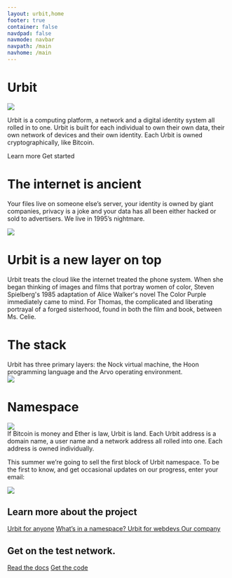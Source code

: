 ```yaml
---
layout: urbit,home
footer: true
container: false
navdpad: false
navmode: navbar
navpath: /main
navhome: /main
---
```


<div class="image-fs first">
    <div class="text-container">
        <div class="text">
            <h1>Urbit</h1>
        </div>
    </div>
    <div class="image-container">
        <img src="http://urbit.s3.amazonaws.com/16-3-10/DSCF8643.jpg" />
    </div>
</div>
<!-- -->
<div class="container stack">
    <div class="col-md-offset-2 col-md-8">
        <p>Urbit is a computing platform, a network and a digital identity system all rolled in to one.  Urbit is built for each individual to own their own data, their own network of devices and their own identity.  Each Urbit is owned cryptographically, like Bitcoin.</p>
        <a class="btn black">Learn more</a>
        <a class="btn black">Get started</a>
        <email submit="Subscribe to updates"></email>
    </div>
</div>
<!-- -->
<div class="image-fs">
    <div class="text-container">
        <div class="text">
            <div class="rect">
            <h1>The internet is ancient</h1>
            <p>Your files live on someone else’s server, your identity is owned by giant companies, privacy is a joke and your data has all been either hacked or sold to advertisers.  We live in 1995’s nightmare.</p>
            </div>
        </div>
    </div>
    <div class="image-container">
        <img src="http://urbit.s3.amazonaws.com/16-3-10/DSCF8653.jpg" />
    </div>
</div>
<!-- -->
<div class="container stack six">
    <div class="col-md-8 col-md-offset-2">
        <!-- -->
        <div class="slide">
            <h1>Urbit is a new layer on top</h1>
            <p>Urbit treats the cloud like the internet treated the phone system.  When she began thinking of images and films that portray women of color, Steven Spielberg's 1985 adaptation of Alice Walker's novel The Color Purple immediately came to mind. For Thomas, the complicated and liberating portrayal of a forged sisterhood, found in both the film and book, between Ms. Celie.
            </p>
        </div>
        <!-- -->
        <div class="slide">
            <h1>The stack</h1>
            <div class="pair">
                <div class="text">
                    Urbit has three primary layers: the Nock virtual machine, the Hoon programming language and the Arvo operating environment. 
                </div>
                <div class="image right"><img src="http://urbit.s3.amazonaws.com/16-3-10/atom.png"/></div>
            </div>
        </div>
        <!-- -->
        <div class="slide">
            <h1>Namespace</h1>
            <div class="pair">
                <div class="image left"><img src="http://urbit.s3.amazonaws.com/16-3-10/grid.png"/></div>
                <div class="text">
                    If Bitcoin is money and Ether is law, Urbit is land.  Each Urbit address is a domain name, a user name and a network address all rolled into one.  Each address is owned individually.
                </div>
            </div>
        </div>     
    </div>   
</div>
<!-- -->
<div class="image-fs">
<div class="text-container">
    <div class="text">
        <div class="rect no-header">
        <p>This summer we’re going to sell the first block of Urbit namespace.  To be the first to know, and get occasional updates on our progress, enter your email:</p>
        <email></email>
        </div>
    </div>
</div>
<div class="image-container">
    <img src="http://urbit.s3.amazonaws.com/16-3-10/DSCF8654.jpg" />
</div>
</div>
<!-- -->
<div class="container stack last">
    <div class="col-md-6">
        <h2>Learn more about the project</h2>
        <a href="/blog/~2016.3.2">Urbit for anyone</a>
        <a href="/blog/~2016.3.2">What’s in a namespace?
</a>
        <a href="/blog/~2016.3.2">Urbit for webdevs
</a>
        <a href="/blog/~2016.3.2">Our company</a>
    </div>
    <div class="col-md-6">
        <h2>Get on the test network.</h2>
        <a href="docs">Read the docs</a>
        <a href="https://github.com/urbit/urbit">Get the code</a>
    </div>
</div>
